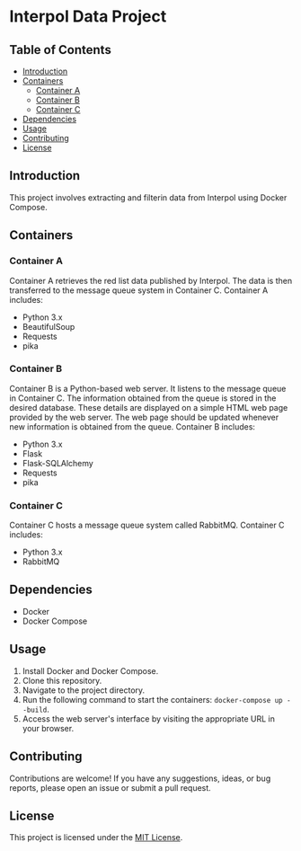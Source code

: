 # Interpol Data Project

## Table of Contents
- [Introduction](#introduction)
- [Containers](#containers)
  - [Container A](#container-a)
  - [Container B](#container-b)
  - [Container C](#container-c)
- [Dependencies](#dependencies)
- [Usage](#usage)
- [Contributing](#contributing)
- [License](#license)

## Introduction<a name="introduction"></a>
This project involves extracting and filterin data from Interpol using Docker Compose.

## Containers<a name="containers"></a>

### Container A<a name="container-a"></a>
Container A retrieves the red list data published by Interpol. The data is then transferred to the message queue system in Container C.
Container A includes:
- Python 3.x
- BeautifulSoup
- Requests
- pika

### Container B<a name="container-b"></a>
Container B is a Python-based web server. It listens to the message queue in Container C. The information obtained from the queue is stored in the desired database. These details are displayed on a simple HTML web page provided by the web server. The web page should be updated whenever new information is obtained from the queue. 
Container B includes:
- Python 3.x
- Flask
- Flask-SQLAlchemy
- Requests
- pika

### Container C<a name="container-c"></a>
Container C hosts a message queue system called RabbitMQ.
Container C includes:
- Python 3.x
- RabbitMQ

## Dependencies<a name="dependencies"></a>
- Docker
- Docker Compose

## Usage<a name="usage"></a>
1. Install Docker and Docker Compose.
2. Clone this repository.
3. Navigate to the project directory.
4. Run the following command to start the containers: `docker-compose up --build`.
5. Access the web server's interface by visiting the appropriate URL in your browser.

## Contributing<a name="contributing"></a>
Contributions are welcome! If you have any suggestions, ideas, or bug reports, please open an issue or submit a pull request.

## License<a name="license"></a>
This project is licensed under the [MIT License](LICENSE).
